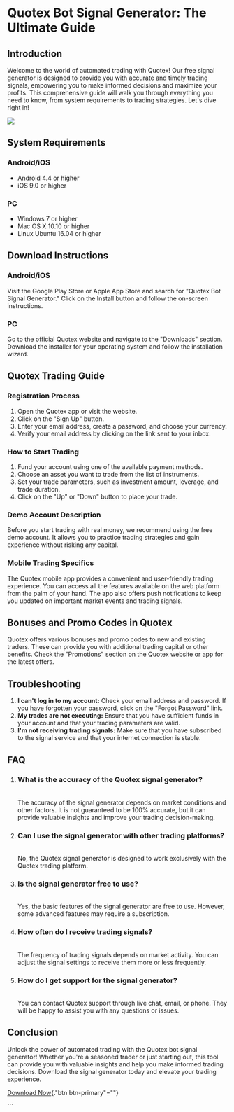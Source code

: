 # Quotex Bot Signal Generator: The Ultimate Guide

## Introduction

Welcome to the world of automated trading with Quotex! Our free signal
generator is designed to provide you with accurate and timely trading
signals, empowering you to make informed decisions and maximize your
profits. This comprehensive guide will walk you through everything you
need to know, from system requirements to trading strategies. Let\'s
dive right in!

[![](https://static.quotex.io/files/4_en/300_250.jpg)](https://traff.sbs/brokerqxlid)

## System Requirements

### Android/iOS

-   Android 4.4 or higher
-   iOS 9.0 or higher

### PC

-   Windows 7 or higher
-   Mac OS X 10.10 or higher
-   Linux Ubuntu 16.04 or higher

## Download Instructions

### Android/iOS

Visit the Google Play Store or Apple App Store and search for "Quotex
Bot Signal Generator." Click on the Install button and follow the
on-screen instructions.

### PC

Go to the official Quotex website and navigate to the "Downloads"
section. Download the installer for your operating system and follow the
installation wizard.

## Quotex Trading Guide

### Registration Process

1.  Open the Quotex app or visit the website.
2.  Click on the "Sign Up" button.
3.  Enter your email address, create a password, and choose your
    currency.
4.  Verify your email address by clicking on the link sent to your
    inbox.

### How to Start Trading

1.  Fund your account using one of the available payment methods.
2.  Choose an asset you want to trade from the list of instruments.
3.  Set your trade parameters, such as investment amount, leverage, and
    trade duration.
4.  Click on the "Up" or "Down" button to place your trade.

### Demo Account Description

Before you start trading with real money, we recommend using the free
demo account. It allows you to practice trading strategies and gain
experience without risking any capital.

### Mobile Trading Specifics

The Quotex mobile app provides a convenient and user-friendly trading
experience. You can access all the features available on the web
platform from the palm of your hand. The app also offers push
notifications to keep you updated on important market events and trading
signals.

## Bonuses and Promo Codes in Quotex

Quotex offers various bonuses and promo codes to new and existing
traders. These can provide you with additional trading capital or other
benefits. Check the "Promotions" section on the Quotex website or
app for the latest offers.

## Troubleshooting

1.  **I can\'t log in to my account:** Check your email address and
    password. If you have forgotten your password, click on the
    "Forgot Password" link.
2.  **My trades are not executing:** Ensure that you have sufficient
    funds in your account and that your trading parameters are valid.
3.  **I\'m not receiving trading signals:** Make sure that you have
    subscribed to the signal service and that your internet connection
    is stable.

## FAQ

1.  ### What is the accuracy of the Quotex signal generator?

    \
    The accuracy of the signal generator depends on market conditions
    and other factors. It is not guaranteed to be 100% accurate, but it
    can provide valuable insights and improve your trading
    decision-making.

2.  ### Can I use the signal generator with other trading platforms?

    \
    No, the Quotex signal generator is designed to work exclusively with
    the Quotex trading platform.

3.  ### Is the signal generator free to use?

    \
    Yes, the basic features of the signal generator are free to use.
    However, some advanced features may require a subscription.

4.  ### How often do I receive trading signals?

    \
    The frequency of trading signals depends on market activity. You can
    adjust the signal settings to receive them more or less frequently.

5.  ### How do I get support for the signal generator?

    \
    You can contact Quotex support through live chat, email, or phone.
    They will be happy to assist you with any questions or issues.

## Conclusion

Unlock the power of automated trading with the Quotex bot signal
generator! Whether you\'re a seasoned trader or just starting out, this
tool can provide you with valuable insights and help you make informed
trading decisions. Download the signal generator today and elevate your
trading experience.

[Download Now](\%22https://traff.sbs/brokerqxlid\%22){."btn
btn-primary"=""}

\`\`\`

